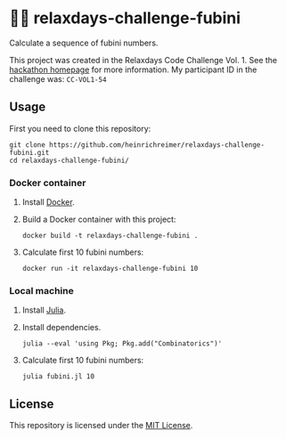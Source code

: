 # 🧑‍💻 relaxdays-challenge-fubini

Calculate a sequence of fubini numbers.

This project was created in the Relaxdays Code Challenge Vol. 1.
See the [hackathon homepage](https://sites.google.com/relaxdays.de/hackathon-relaxdays/startseite) for more information.
My participant ID in the challenge was: `CC-VOL1-54`

## Usage

First you need to clone this repository:

```shell script
git clone https://github.com/heinrichreimer/relaxdays-challenge-fubini.git
cd relaxdays-challenge-fubini/
```

### Docker container

1. Install [Docker](https://docs.docker.com/get-docker/).
1. Build a Docker container with this project:

    ```shell script
    docker build -t relaxdays-challenge-fubini .
    ```

1. Calculate first 10 fubini numbers:

    ```shell script
    docker run -it relaxdays-challenge-fubini 10
    ```

### Local machine

1. Install [Julia](https://julialang.org/downloads/).
1. Install dependencies.

    ```shell script
    julia --eval 'using Pkg; Pkg.add("Combinatorics")'
    ```

1. Calculate first 10 fubini numbers:

    ```shell script
    julia fubini.jl 10
    ```

## License

This repository is licensed under the [MIT License](LICENSE).
